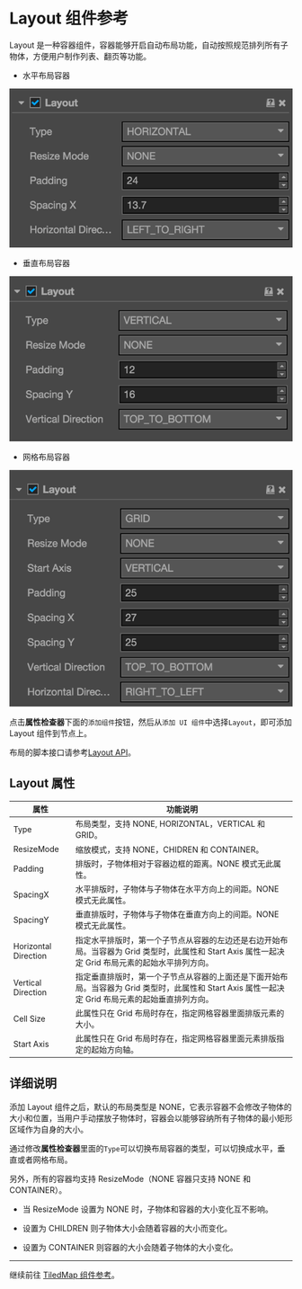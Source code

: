 # Layout 组件参考

Layout 是一种容器组件，容器能够开启自动布局功能，自动按照规范排列所有子物体，方便用户制作列表、翻页等功能。

- 水平布局容器

![horizontal-layout.png](./layout/horizontal-layout.png)

- 垂直布局容器

![vertical-layout.png](./layout/vertical-layout.png)


- 网格布局容器

![grid-layout.png](./layout/grid-layout.png)



点击**属性检查器**下面的`添加组件`按钮，然后从`添加 UI 组件`中选择`Layout`，即可添加 Layout 组件到节点上。

布局的脚本接口请参考[Layout API](../api/classes/Layout.html)。

## Layout 属性

| 属性 |   功能说明
| -------------- | ----------- |
| Type| 布局类型，支持 NONE, HORIZONTAL，VERTICAL 和 GRID。
| ResizeMode | 缩放模式，支持 NONE，CHIDREN 和 CONTAINER。
| Padding | 排版时，子物体相对于容器边框的距离。NONE 模式无此属性。
| SpacingX | 水平排版时，子物体与子物体在水平方向上的间距。NONE 模式无此属性。
| SpacingY | 垂直排版时，子物体与子物体在垂直方向上的间距。NONE 模式无此属性。
|Horizontal Direction | 指定水平排版时，第一个子节点从容器的左边还是右边开始布局。当容器为 Grid 类型时，此属性和 Start Axis 属性一起决定 Grid 布局元素的起始水平排列方向。
|Vertical Direction | 指定垂直排版时，第一个子节点从容器的上面还是下面开始布局。当容器为 Grid 类型时，此属性和 Start Axis 属性一起决定 Grid 布局元素的起始垂直排列方向。
|Cell Size| 此属性只在 Grid 布局时存在，指定网格容器里面排版元素的大小。
|Start Axis| 此属性只在 Grid 布局时存在，指定网格容器里面元素排版指定的起始方向轴。

## 详细说明

添加 Layout 组件之后，默认的布局类型是 NONE，它表示容器不会修改子物体的大小和位置，当用户手动摆放子物体时，容器会以能够容纳所有子物体的最小矩形区域作为自身的大小。

通过修改**属性检查器**里面的`Type`可以切换布局容器的类型，可以切换成水平，垂直或者网格布局。

另外，所有的容器均支持 ResizeMode（NONE 容器只支持 NONE 和 CONTAINER）。

- 当 ResizeMode 设置为 NONE 时，子物体和容器的大小变化互不影响。

- 设置为 CHILDREN 则子物体大小会随着容器的大小而变化。

- 设置为 CONTAINER 则容器的大小会随着子物体的大小变化。

---

继续前往 [TiledMap 组件参考](tiledmap.md)。
